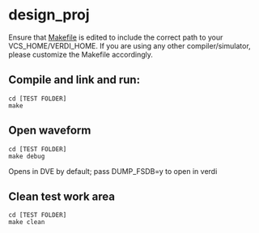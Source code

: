 # design_proj

Ensure that [Makefile](Makefile) is edited to include the correct path to your VCS_HOME/VERDI_HOME. If you are using any other compiler/simulator, please customize the Makefile accordingly.

## Compile and link and run:
```
cd [TEST FOLDER]
make
```

## Open waveform
```
cd [TEST FOLDER]
make debug
```
Opens in DVE by default; pass DUMP_FSDB=y to open in verdi

## Clean test work area
```
cd [TEST FOLDER]
make clean
```
